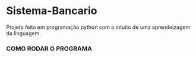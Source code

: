 # Sistema-Bancario

Projeto feito em programação python com o intuito de uma aprendeizagem da linguagem.

### COMO RODAR O PROGRAMA
